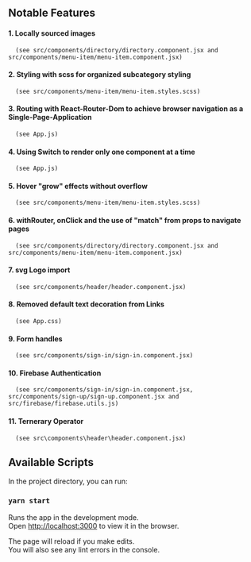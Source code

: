 ## Notable Features

#### 1. Locally sourced images

      (see src/components/directory/directory.component.jsx and src/components/menu-item/menu-item.component.jsx)
#### 2. Styling with scss for organized subcategory styling

      (see src/components/menu-item/menu-item.styles.scss)
#### 3. Routing with React-Router-Dom to achieve browser navigation as a Single-Page-Application

      (see App.js)
#### 4. Using Switch to render only one component at a time

      (see App.js)
#### 5. Hover "grow" effects without overflow

      (see src/components/menu-item/menu-item.styles.scss)
#### 6. withRouter, onClick and the use of "match" from props to navigate pages 

      (see src/components/directory/directory.component.jsx and src/components/menu-item/menu-item.component.jsx)
#### 7. svg Logo import

      (see src/components/header/header.component.jsx)

#### 8. Removed default text decoration from Links

      (see App.css)

#### 9. Form handles

      (see src/components/sign-in/sign-in.component.jsx)

#### 10. Firebase Authentication

      (see src/components/sign-in/sign-in.component.jsx,  src/components/sign-up/sign-up.component.jsx and src/firebase/firebase.utils.js)

#### 11. Ternerary Operator

      (see src\components\header\header.component.jsx)

## Available Scripts

In the project directory, you can run:

### `yarn start`

Runs the app in the development mode.<br />
Open [http://localhost:3000](http://localhost:3000) to view it in the browser.

The page will reload if you make edits.<br />
You will also see any lint errors in the console.
